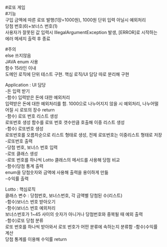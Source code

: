 #로또 게임  
#기능  
구입 금액에 따른 로또 발행(1장=1000원), 1000원 단위 입력 아닐시 예외처리  
당첨 번호(6)+보너스 번호(1)  
사용자가 잘못된 값 입력시 IllegalArgumentException 발생, [ERROR]로 시작하는 에러 메세지 출력 후 종료  

#주의  
else 쓰지않음  
JAVA enum 사용  
함수 15라인 이내  
도메인 로직에 단위 테스트 구현. 핵심 로직/UI 담당 따로 분리해 구현  

Application : UI 담당  
-돈 입력 받기  
-함수) 입력받은 돈에 대한 예외처리  
 입력받은 돈에 대한 예외처리를 함. 1000으로 나누어지지 않을 시 예외처리, 나누어떨어질 시 로또의 장수 return  
-함수) 로또 번호 리스트 생성  
 로또번호 생성 함수를 로또 번호 갯수만큼 호출해 이중 리스트 생성  
-함수) 로또번호 생성  
 로또번호를 오름차순으로 리스트 형태로 생성, 전체 로또번호는 이중리스트 형태로 저장  
-로또번호 출력  
-당첨 번호, 보너스 번호 입력  
-로또 클래스 생성  
-로또 번호를 하나씩 Lotto 클래스의 메서드를 사용해 당첨 비교  
-함수)당첨 통계 출력  
 enum을 당첨숫자와 금액에 사용해 출력을 용이하게 만듦  
-수익률 출력  

Lotto : 핵심로직  
클래스 변수 : 당첨번호, 보너스번호, 각 금액별 당첨된 수(리스트)  
-함수)보너스 번호 받아오기  
-함수)보너스 번호 예외처리  
 보너스번호가 1~45 사이의 숫자가 아니거나 당첨번호와 중복될 때 예외 출력  
-함수)로또 당첨 분류  
 로또 번호를 하나씩 받아와서 로또 번호가 어떤 분류에 속하는지 분류함
-함수)수익률 계산  
 당첨 통계를 이용해 수익률 return

